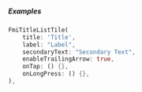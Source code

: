 ##### Examples

```dart                                   
FmiTitleListTile(
    title: 'Title',
    label: "Label",
    secondaryText: "Secondary Text",
    enableTrailingArrow: true,
    onTap: () {},
    onLongPress: () {},
),
```

`  `
  
